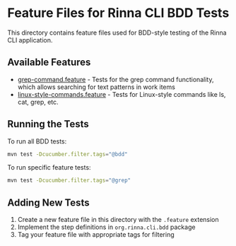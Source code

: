 # Feature Files for Rinna CLI BDD Tests

This directory contains feature files used for BDD-style testing of the Rinna CLI application.

## Available Features

- [grep-command.feature](grep-command.feature) - Tests for the grep command functionality, which allows searching for text patterns in work items
- [linux-style-commands.feature](linux-style-commands.feature) - Tests for Linux-style commands like ls, cat, grep, etc.

## Running the Tests

To run all BDD tests:

```bash
mvn test -Dcucumber.filter.tags="@bdd"
```

To run specific feature tests:

```bash
mvn test -Dcucumber.filter.tags="@grep"
```

## Adding New Tests

1. Create a new feature file in this directory with the `.feature` extension
2. Implement the step definitions in `org.rinna.cli.bdd` package
3. Tag your feature file with appropriate tags for filtering
